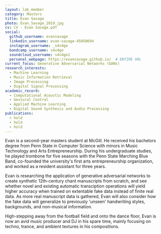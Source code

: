 ```yaml
---
layout: lab_member
category: Masters
title: Evan Savage
photo: Evan_Savage_2019.jpg
cv: CV - Evan Savage.pdf
social:
  github_username: evansavage
  linkedin_username: evan-savage-45050694
  instagram_username: _s4v4ge
  bandcamp_username: s4v4ge
  soundcloud_username: s4v4ge1
  personal_webpage: https://evansavage.github.io/  # ENTIRE URL
current_focus: Generative Adversarial Networks (GANs)
research_interests:
  - Machine Learning
  - Music Information Retrieval
  - Image Processing
  - Digital Signal Processing
academic_record:
  - Computational Acoustic Modeling
  - Gestural Control
  - Applied Machine Learning
  - Digital Sound Synthesis and Audio Processing
publications:
  - hold
  - hold
  - hold
---
```


<!-- FILL IN BIO HERE -->

Evan is a second-year masters student at McGill. He received his bachelors degree from Penn State in Computer Science with minors in Music Technology and Arts Entrepreneurship. During his undergraduate studies, he played trombone for five seasons with the Penn State Marching Blue Band, co-founded the university's first arts entrepreneurship organization, and worked as a resident assistant for three years.

Evan is researching the application of generative adversarial networks to create synthetic 12th-century chant manuscripts from scratch, and see whether novel and existing automatic transciption operations will yield higher accuracy when trained on extentable fake data instead of finite real data. As more real manuscript data is gathered, Evan will also consider how the fake data will generalize to previously 'unseen' handwriting styles, backgrounds, and non-musical information.

High-stepping away from the football field and onto the dance floor, Evan is now an avid music producer and DJ in his spare time, mainly focusing on techno, trance, and ambient textures in his compositions.
